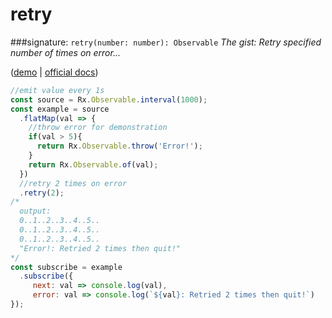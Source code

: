 # retry
###signature: `retry(number: number): Observable`
*The gist: Retry specified number of times on error...*

([demo](http://jsbin.com/yovacuxuqa/1/edit?js,console) | [ official docs](http://reactivex.io/rxjs/class/es6/Observable.js~Observable.html#instance-method-retry))
```js
//emit value every 1s
const source = Rx.Observable.interval(1000);
const example = source
  .flatMap(val => {
    //throw error for demonstration
    if(val > 5){
      return Rx.Observable.throw('Error!');
    }
    return Rx.Observable.of(val);
  })
  //retry 2 times on error
  .retry(2);
/*
  output: 
  0..1..2..3..4..5..
  0..1..2..3..4..5..
  0..1..2..3..4..5..
  "Error!: Retried 2 times then quit!"
*/
const subscribe = example
  .subscribe({
     next: val => console.log(val),
     error: val => console.log(`${val}: Retried 2 times then quit!`)
});
```